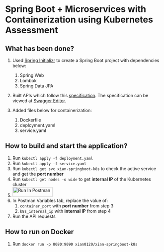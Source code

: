 
# Spring Boot + Microservices with Containerization using Kubernetes Assessment

## What has been done?
1. Used [Spring Initializr](https://start.spring.io/) to create a Spring Boot project with dependencies below:
    1. Spring Web
    2. Lombok
    3. Spring Data JPA

2. Built APIs which follow this [specification](<Spring Boot Assessment Swagger v1.0.0.yaml>). The specification can be viewed at [Swagger Editor](https://editor-next.swagger.io/).

3. Added files below for containerization:
   1. Dockerfile
   2. deployment.yaml
   3. service.yaml

## How to build and start the application?
1. Run `kubectl apply -f deployment.yaml`
2. Run `kubectl apply -f service.yaml`
3. Run `kubectl get svc xian-springboot-k8s` to check the active service and get the __port number__
4. Run `kubectl get nodes -o wide` to get __internal IP__ of the Kubernetes cluster
5. [<img src="https://run.pstmn.io/button.svg" alt="Run In Postman" style="width: 128px; height: 32px;">](https://app.getpostman.com/run-collection/29821433-2746aa77-f4c4-4ee0-94e4-12e220349e28?action=collection%2Ffork&source=rip_markdown&collection-url=entityId%3D29821433-2746aa77-f4c4-4ee0-94e4-12e220349e28%26entityType%3Dcollection%26workspaceId%3D4835f262-cbd1-4914-a49b-7431cf9b8641)
6. In Postman Variables tab, replace the value of:
   1. `container_port` with __port number__ from step 3
   2. `k8s_internal_ip` with __internal IP__ from step 4
7. Run the API requests

## How to run on Docker
1. Run `docker run -p 8080:9090 xian0120/xian-springboot-k8s`